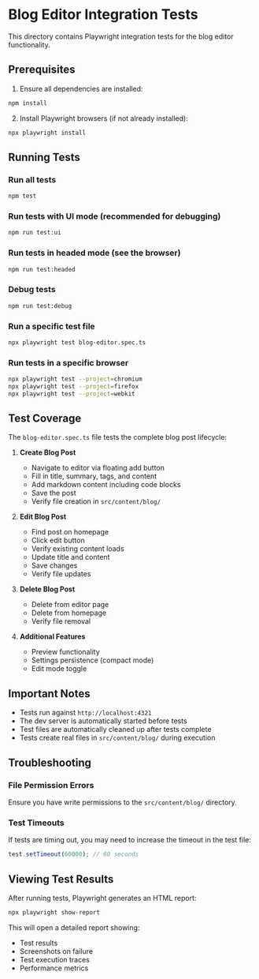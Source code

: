 # Blog Editor Integration Tests

This directory contains Playwright integration tests for the blog editor functionality.

## Prerequisites

1. Ensure all dependencies are installed:
```bash
npm install
```

2. Install Playwright browsers (if not already installed):
```bash
npx playwright install
```

## Running Tests

### Run all tests
```bash
npm test
```

### Run tests with UI mode (recommended for debugging)
```bash
npm run test:ui
```

### Run tests in headed mode (see the browser)
```bash
npm run test:headed
```

### Debug tests
```bash
npm run test:debug
```

### Run a specific test file
```bash
npx playwright test blog-editor.spec.ts
```

### Run tests in a specific browser
```bash
npx playwright test --project=chromium
npx playwright test --project=firefox
npx playwright test --project=webkit
```

## Test Coverage

The `blog-editor.spec.ts` file tests the complete blog post lifecycle:

1. **Create Blog Post**
   - Navigate to editor via floating add button
   - Fill in title, summary, tags, and content
   - Add markdown content including code blocks
   - Save the post
   - Verify file creation in `src/content/blog/`

2. **Edit Blog Post**
   - Find post on homepage
   - Click edit button
   - Verify existing content loads
   - Update title and content
   - Save changes
   - Verify file updates

3. **Delete Blog Post**
   - Delete from editor page
   - Delete from homepage
   - Verify file removal

4. **Additional Features**
   - Preview functionality
   - Settings persistence (compact mode)
   - Edit mode toggle

## Important Notes

- Tests run against `http://localhost:4321`
- The dev server is automatically started before tests
- Test files are automatically cleaned up after tests complete
- Tests create real files in `src/content/blog/` during execution

## Troubleshooting

### File Permission Errors
Ensure you have write permissions to the `src/content/blog/` directory.

### Test Timeouts
If tests are timing out, you may need to increase the timeout in the test file:
```typescript
test.setTimeout(60000); // 60 seconds
```

## Viewing Test Results

After running tests, Playwright generates an HTML report:
```bash
npx playwright show-report
```

This will open a detailed report showing:
- Test results
- Screenshots on failure
- Test execution traces
- Performance metrics
